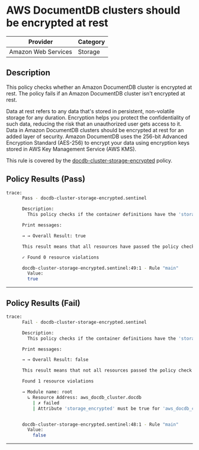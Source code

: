 # AWS DocumentDB clusters should be encrypted at rest

| Provider            | Category |
| ------------------- | -------- |
| Amazon Web Services | Storage  |

## Description

This policy checks whether an Amazon DocumentDB cluster is encrypted at rest. The policy fails if an Amazon DocumentDB cluster isn't encrypted at rest.

Data at rest refers to any data that's stored in persistent, non-volatile storage for any duration. Encryption helps you protect the confidentiality of such data, reducing the risk that an unauthorized user gets access to it. Data in Amazon DocumentDB clusters should be encrypted at rest for an added layer of security. Amazon DocumentDB uses the 256-bit Advanced Encryption Standard (AES-256) to encrypt your data using encryption keys stored in AWS Key Management Service (AWS KMS).

This rule is covered by the [docdb-cluster-storage-encrypted](https://github.com/hashicorp/policy-library-NIST-Policy-Set-for-AWS-Terraform/blob/main/policies/docdb/docdb-cluster-storage-encrypted.sentinel) policy.

## Policy Results (Pass)

```bash
trace:
      Pass - docdb-cluster-storage-encrypted.sentinel

      Description:
        This policy checks if the container definitions have the 'storage_encrypted' set to true.

      Print messages:

      → → Overall Result: true

      This result means that all resources have passed the policy check for the policy docdb-cluster-storage-encrypted.

      ✓ Found 0 resource violations

      docdb-cluster-storage-encrypted.sentinel:49:1 - Rule "main"
        Value:
        true
```

---

## Policy Results (Fail)

```bash
trace:
      Fail - docdb-cluster-storage-encrypted.sentinel

      Description:
        This policy checks if the container definitions have the 'storage_encrypted' set to true.

      Print messages:

      → → Overall Result: false

      This result means that not all resources passed the policy check and the protected behavior is not allowed for the policy docdb-cluster-storage-encrypted.

      Found 1 resource violations

      → Module name: root
        ↳ Resource Address: aws_docdb_cluster.docdb
          | ✗ failed
          | Attribute 'storage_encrypted' must be true for 'aws_docdb_cluster' resources.Refer https://docs.aws.amazon.com/securityhub/latest/userguide/documentdb-controls.html#documentdb-1 to  for more details.


      docdb-cluster-storage-encrypted.sentinel:48:1 - Rule "main"
        Value:
          false
```

---
